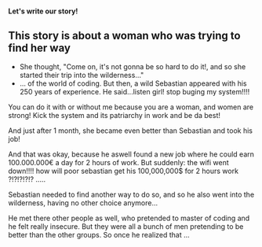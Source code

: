 #### Let's write our story!

## This story is about a woman who was trying to find her way

- She thought, "Come on, it's not gonna be so hard to do it!, and so she started their trip into the wilderness..."
-  ... of the world of coding. But then, a wild Sebastian appeared with his 250 years of experience. He said...listen girl! stop buging my system!!!! 

You can do it with or without me because you are a woman, 
and women are strong! Kick the system and its patriarchy in work and be da best!

And just after 1 month, she became even better than Sebastian and took his job!

And that was okay, because he aswell found a new job where he could earn 100.000.000€ a day for 2 hours of work. But suddenly: the wifi went down!!!! how will poor sebastian get his 100,000,000$ for 2 hours work ?!?!?!?!? .....

Sebastian needed to find another way to do so, and so he also went into the wilderness, having no other choice anymore... 

He met there other people as well, who pretended to master of coding and he felt really insecure. But  they were all a bunch of men pretending to be better than the other groups. So once he realized that ...

